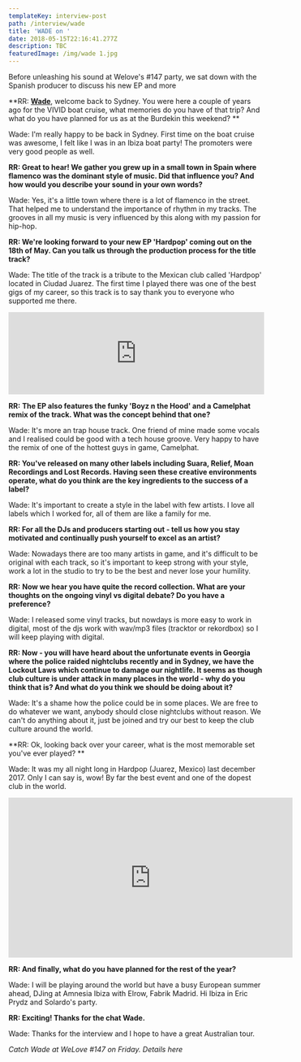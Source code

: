 ```yaml
---
templateKey: interview-post
path: /interview/wade
title: 'WADE on '
date: 2018-05-15T22:16:41.277Z
description: TBC
featuredImage: /img/wade 1.jpg
---
```

Before unleashing his sound at Welove's #147 party, we sat down with the Spanish producer to discuss his new EP and more

**RR: **[**Wade**](https://www.facebook.com/wade.sound.spain/)**, welcome back to Sydney. You were here a couple of years ago for the VIVID boat cruise, what memories do you have of that trip? And what do you have planned for us as at the Burdekin this weekend?  **

Wade: I'm really happy to be back in Sydney. First time on the boat cruise was awesome, I felt like I was in an Ibiza boat party! The promoters were very good people as well.
<br> 

**RR: Great to hear! We gather you grew up in a small town in Spain where flamenco was the dominant style of music. Did that influence you? And how would you describe your sound in your own words?**

Wade: Yes, it's a little town where there is a lot of flamenco in the street. That helped me to understand the importance of rhythm in my tracks. The grooves in all my music is very influenced by this along with my passion for hip-hop.
<br> 

**RR: We're looking forward to your new EP 'Hardpop' coming out on the 18th of May. Can you talk us through the production process for the title track?**

Wade: The title of the track is a tribute to the Mexican club called 'Hardpop' located in Ciudad Juarez. The first time I played there was one of the best gigs of my career, so this track is to say thank you to everyone who supported me there. 
<br> 

<iframe src="https://embed.beatport.com/?id=10495923&type=track" width="100%" height="162" frameborder="0" scrolling="no" style="max-width:600px;"></iframe>

**RR:** **The EP also features the funky 'Boyz n the Hood' and a Camelphat remix of the track. What was the concept behind that one?**

Wade: It's more an trap house track. One friend of mine made some vocals and I realised could be good with a tech house groove. Very happy to have the remix of one of the hottest guys in game, Camelphat.
<br> 

**RR: You've released on many other labels including Suara, Relief, Moan Recordings and Lost Records. Having seen these creative environments operate, what do you think are the key ingredients to the success of a label?**

Wade: It's important to create a style in the label with few artists. I love all labels which I worked for, all of them are like a family for me.
<br> 

**RR: For all the DJs and producers starting out - tell us how you stay motivated and continually push yourself to excel as an artist?**

Wade: Nowadays there are too many artists in game, and it's difficult to be original with each track, so it's important to keep strong with your style, work a lot in the studio to try to be the best and never lose your humility.
<br> 

**RR:** **Now we hear you have quite the record collection. What are your thoughts on the ongoing vinyl vs digital debate? Do you have a preference?**

Wade: I released some vinyl tracks, but nowdays is more easy to work in digital, most of the djs work with wav/mp3 files (tracktor or rekordbox) so I will keep playing with digital.
<br>  

**RR: Now - you will have heard about the unfortunate events in Georgia where the police raided nightclubs recently and in Sydney, we have the Lockout Laws which continue to damage our nightlife. It seems as though club culture is under attack in many places in the world - why do you think that is? And what do you think we should be doing about it?**

Wade: It's a shame how the police could be in some places. We are free to do whatever we want, anybody should close nightclubs without reason. We can't do anything about it, just be joined and try our best to keep the club culture around the world.
<br> 

**RR: Ok, looking back over your career, what is the most memorable set you've ever played? **

Wade: It was my all night long in Hardpop (Juarez, Mexico) last december 2017. Only I can say is, wow! By far the best event and one of the dopest club in the world.
<br>

<iframe width="560" height="315" src="https://www.youtube.com/embed/8FfHL0s_uVM" frameborder="0" allow="autoplay; encrypted-media" allowfullscreen></iframe> 

**RR: And finally, what do you have planned for the rest of the year?**

Wade: I will be playing around the world but have a busy European summer ahead, DJing at Amnesia Ibiza with Elrow, Fabrik Madrid. Hi Ibiza in Eric Prydz and Solardo's party.
<br> 

**RR: Exciting! Thanks for the chat Wade.**

Wade: Thanks for the interview and I hope to have a great Australian tour.

_Catch Wade at WeLove #147 on Friday. Details here_
